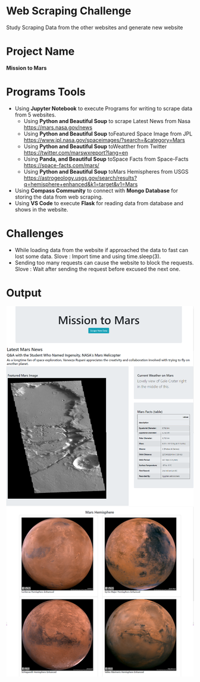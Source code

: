 # Web Scraping Challenge
Study Scraping Data from the other websites and generate new website

# Project Name

**Mission to Mars**

# Programs Tools
- Using **Jupyter Notebook** to execute Programs for writing to scrape data from 5 websites.
  - Using **Python and Beautiful Soup** to scrape Latest News from Nasa https://mars.nasa.gov/news
  - Using **Python and Beautiful Soup** toFeatured Space Image from JPL https://www.jpl.nasa.gov/spaceimages/?search=&category=Mars
  - Using **Python and Beautiful Soup** toWeatther from Twitter https://twitter.com/marswxreport?lang=en
  - Using **Panda, and Beautiful Soup** toSpace Facts from Space-Facts https://space-facts.com/mars/
  - Using **Python and Beautiful Soup** toMars Hemispheres from USGS https://astrogeology.usgs.gov/search/results?q=hemisphere+enhanced&k1=target&v1=Mars
- Using **Compass Community** to connect with **Mongo Database** for storing the data from web scraping.
- Using **VS Code** to execute **Flask** for reading data from database and shows in the website.

# Challenges
- While loading data from the website if approached the data to fast can lost some data.
  Slove : Import time and using time.sleep(3).  
- Sending too many requests can cause the website to block the requests.
  Slove : Wait after sending the request before excused the next one.

# Output
![](images/Mission_to_Mars_Web_Top.png)
![](images/Mission_to_Mars_Web_bottom.png)
